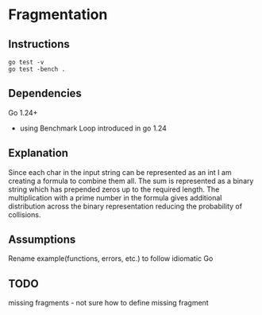 # Fragmentation

## Instructions
```
go test -v
go test -bench .
```

## Dependencies
Go 1.24+
- using Benchmark Loop introduced in go 1.24

## Explanation
Since each char in the input string can be represented as an int I am creating a formula to combine them all. The sum is represented as a binary string which has prepended zeros up to the required length. The multiplication with a prime number in the formula gives additional distribution across the binary representation reducing the probability of collisions.

## Assumptions
Rename example(functions, errors, etc.) to follow idiomatic Go

## TODO
missing fragments - not sure how to define missing fragment 